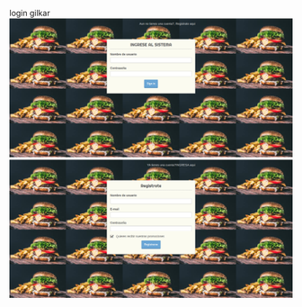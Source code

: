 
login gilkar 
<br>
<img src="/logearse.png" alt="login"/>
<img src="/registroUsuario.png" alt="registrar"/>

